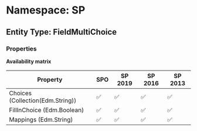 # Namespace: SP

## Entity Type: FieldMultiChoice

### Properties

**Availability matrix**

Property | SPO | SP 2019 | SP 2016 | SP 2013
----------|-----|---------|---------|--------
Choices (Collection(Edm.String)) | ✅ | ✅ | ✅ | ✅
FillInChoice (Edm.Boolean) | ✅ | ✅ | ✅ | ✅
Mappings (Edm.String) | ✅ | ✅ | ✅ | ✅

